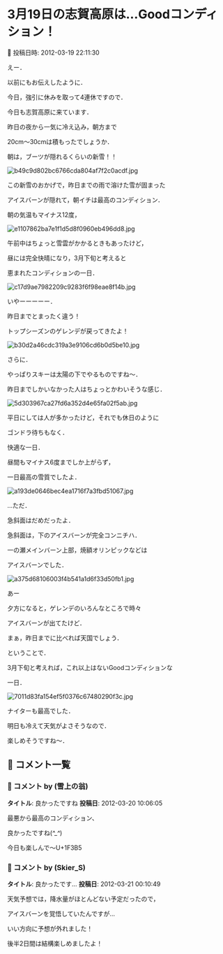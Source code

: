 # 3月19日の志賀高原は…Goodコンディション！

📅 投稿日時: 2012-03-19 22:11:30

えー．


以前にもお伝えしたように．


今日，強引に休みを取って4連休ですので．


今日も志賀高原に来ています．





昨日の夜から一気に冷え込み，朝方まで


20cm～30cmは積もったでしょうか．


朝は，ブーツが隠れるくらいの新雪！！




![b49c9d802bc6766cda804af7f2c0acdf.jpg](images/b49c9d802bc6766cda804af7f2c0acdf.jpg)







この新雪のおかげで，昨日までの雨で溶けた雪が固まった


アイスバーンが隠れて，朝イチは最高のコンディション．


朝の気温もマイナス12度，




![e1107862ba7e1f1d5d8f0960eb496dd8.jpg](images/e1107862ba7e1f1d5d8f0960eb496dd8.jpg)




午前中はちょっと雪雲がかかるときもあったけど，


昼には完全快晴になり，3月下旬と考えると


恵まれたコンディションの一日．




![c17d9ae7982209c9283f6f98eae8f14b.jpg](images/c17d9ae7982209c9283f6f98eae8f14b.jpg)




いやーーーーー．


昨日までとまったく違う！


トップシーズンのゲレンデが戻ってきたよ！




![b30d2a46cdc319a3e9106cd6b0d5be10.jpg](images/b30d2a46cdc319a3e9106cd6b0d5be10.jpg)







さらに．


やっぱりスキーは太陽の下でやるものですね～．


昨日までしかいなかった人はちょっとかわいそうな感じ．




![5d303967ca27fd6a352d4e65fa02f5ab.jpg](images/5d303967ca27fd6a352d4e65fa02f5ab.jpg)







平日にしては人が多かったけど，それでも休日のように


ゴンドラ待ちもなく．


快適な一日．


昼間もマイナス6度までしか上がらず，


一日最高の雪質でしたよ．




![a193de0646bec4ea1716f7a3fbd51067.jpg](images/a193de0646bec4ea1716f7a3fbd51067.jpg)







…ただ．


急斜面はだめだったよ．


急斜面は，下のアイスバーンが完全コンニチハ．


一の瀬メインバーン上部，焼額オリンピックなどは


アイスバーンでした．




![a375d68106003f4b541a1d6f33d50fb1.jpg](images/a375d68106003f4b541a1d6f33d50fb1.jpg)







あー


夕方になると，ゲレンデのいろんなところで時々


アイスバーンが出てたけど．


まぁ，昨日までに比べれば天国でしょう．





ということで．


3月下旬と考えれば，これ以上はないGoodコンディションな


一日．




![7011d83fa154ef5f0376c67480290f3c.jpg](images/7011d83fa154ef5f0376c67480290f3c.jpg)







ナイターも最高でした．


明日も冷えて天気がよさそうなので．


楽しめそうですね～．

## 💬 コメント一覧

### 💬 コメント by (雪上の翁)
**タイトル**: 良かったですね
**投稿日**: 2012-03-20 10:06:05

最悪から最高のコンディション、

良かったですね(*^_^*)

今日も楽しんで～U+1F3B5

### 💬 コメント by (Skier_S)
**タイトル**: 良かったです…
**投稿日**: 2012-03-21 00:10:49

天気予想では，降水量がほとんどない予定だったので，

アイスバーンを覚悟していたんですが…

いい方向に予想が外れました！

後半2日間は結構楽しめましたよ！

